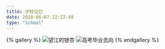 ```yaml
---
title: 学校记忆
date: 2018-06-07 22:17:49
type: "school"
---
```

{% gallery %}
![望江的银杏](https://cdn.jsdelivr.net/gh/DSzhongweizi/Resources/gallery/2020-05-02_171609.jpg)
![高考毕业去向](https://cdn.jsdelivr.net/gh/DSzhongweizi/Resources/gallery/1588310911963.jpeg)
{% endgallery %}
